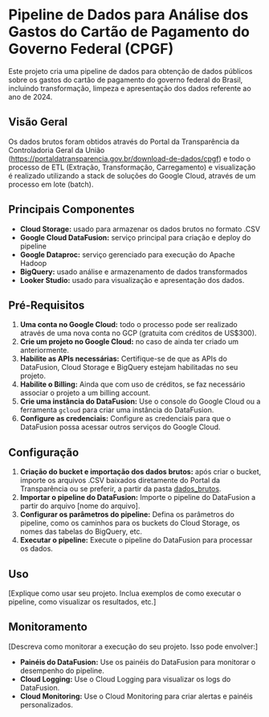 # Pipeline de Dados para Análise dos Gastos do Cartão de Pagamento do Governo Federal (CPGF)

Este projeto cria uma pipeline de dados para obtenção de dados públicos sobre os gastos do cartão de pagamento do governo federal do Brasil, incluindo transformação, limpeza e apresentação dos dados referente ao ano de 2024.

## Visão Geral

Os dados brutos foram obtidos através do Portal da Transparência da Controladoria Geral da União (https://portaldatransparencia.gov.br/download-de-dados/cpgf) e todo o processo de ETL (Extração, Transformação, Carregamento) e visualização é realizado utilizando a stack de soluções do Google Cloud, através de um processo em lote (batch).

## Principais Componentes

*   **Cloud Storage:** usado para armazenar os dados brutos no formato .CSV 
*   **Google Cloud DataFusion:** serviço principal para criação e deploy do pipeline
*   **Google Dataproc:** serviço gerenciado para execução do Apache Hadoop
*   **BigQuery:** usado análise e armazenamento de dados transformados
*   **Looker Studio:** usado para visualização e apresentação dos dados.

## Pré-Requisitos

1.  **Uma conta no Google Cloud:** todo o processo pode ser realizado através de uma nova conta no GCP (gratuita com créditos de US$300).
2.  **Crie um projeto no Google Cloud:** no caso de ainda ter criado um anteriormente.
3.  **Habilite as APIs necessárias:** Certifique-se de que as APIs do DataFusion, Cloud Storage e BigQuery estejam habilitadas no seu projeto.
4.  **Habilite o Billing:** Ainda que com uso de créditos, se faz necessário associar o projeto a um billing account.
5.  **Crie uma instância do DataFusion:** Use o console do Google Cloud ou a ferramenta `gcloud` para criar uma instância do DataFusion.
6.  **Configure as credenciais:** Configure as credenciais para que o DataFusion possa acessar outros serviços do Google Cloud.

## Configuração

1.  **Criação do bucket e importação dos dados brutos:** após criar o bucket, importe os arquivos .CSV baixados diretamente do Portal da Transparência ou se preferir, a partir da pasta [dados_brutos](https://github.com/JoseAugustoLima/pipeline-cpgf/tree/main/dados_brutos).
2.  **Importar o pipeline do DataFusion:** Importe o pipeline do DataFusion a partir do arquivo [nome do arquivo].
3.  **Configurar os parâmetros do pipeline:** Defina os parâmetros do pipeline, como os caminhos para os buckets do Cloud Storage, os nomes das tabelas do BigQuery, etc.
4.  **Executar o pipeline:** Execute o pipeline do DataFusion para processar os dados.

## Uso

[Explique como usar seu projeto. Inclua exemplos de como executar o pipeline, como visualizar os resultados, etc.]

## Monitoramento

[Descreva como monitorar a execução do seu projeto. Isso pode envolver:]

*   **Painéis do DataFusion:** Use os painéis do DataFusion para monitorar o desempenho do pipeline.
*   **Cloud Logging:** Use o Cloud Logging para visualizar os logs do DataFusion.
*   **Cloud Monitoring:** Use o Cloud Monitoring para criar alertas e painéis personalizados.

